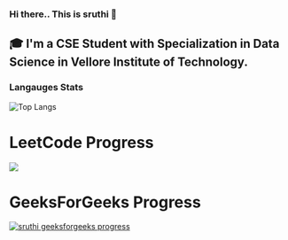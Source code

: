 ### Hi there.. This is sruthi 👋

## 🎓 I'm a CSE Student with Specialization in Data Science in Vellore Institute of Technology.
### Langauges Stats

![Top Langs](https://github-readme-stats.vercel.app/api/top-langs/?username=sruthisoundararajan&layout=compact&theme=radical&langs_count=8)

# LeetCode Progress
![](https://leetcard.jacoblin.cool/sruthisoundar?ext=activity&theme=dark)

# GeeksForGeeks Progress
[![sruthi geeksforgeeks progress](https://geeks-for-geeks-stats-api-napiyo.vercel.app/?userName=sruthir048)](https://auth.geeksforgeeks.org/user/sruthir048)


<!--
**sruthisoundararajan/sruthisoundararajan** is a ✨ _special_ ✨ repository because its `README.md` (this file) appears on your GitHub profile.

Here are some ideas to get you started:

- 🔭 I’m currently working on ...
- 🌱 I’m currently learning ...
- 👯 I’m looking to collaborate on ...
- 🤔 I’m looking for help with ...
- 💬 Ask me about ...
- 📫 How to reach me: ...
- 😄 Pronouns: ...
- ⚡ Fun fact: ...
-->

